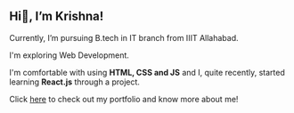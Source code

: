<h2>Hi👋, I’m Krishna!</h2>

Currently, I’m pursuing B.tech in IT branch from IIIT Allahabad.

I'm exploring Web Development.

I'm comfortable with using <b>HTML, CSS and JS</b> and I, quite recently, started learning <b>React.js</b> through a project.

Click <a href="https://krishna3267.github.io/krishnasportfolio/">here</a> to check out my portfolio and know more about me!
<!---
Krishna3267/Krishna3267 is a ✨ special ✨ repository because its `README.md` (this file) appears on your GitHub profile.
You can click the Preview link to take a look at your changes.
--->
